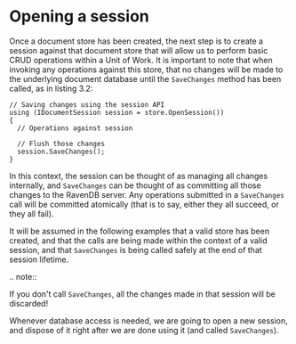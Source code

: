 ﻿# Opening a session

Once a document store has been created, the next step is to create a session against that document store that will allow us to perform basic CRUD operations within a Unit of Work. It is important to note that when invoking any operations against this store, that no changes will be made to the underlying document database until the `SaveChanges` method has been called, as in listing 3.2:

    // Saving changes using the session API
    using (IDocumentSession session = store.OpenSession())
    {
      // Operations against session

      // Flush those changes
      session.SaveChanges();
    }

In this context, the session can be thought of as managing all changes internally, and `SaveChanges` can be thought of as committing all those changes to the RavenDB server. Any operations submitted in a ``SaveChanges`` call will be committed atomically (that is to say, either they all succeed, or they all fail).

It will be assumed in the following examples that a valid store has been created, and that the calls are being made within the context of a valid session, and that ``SaveChanges`` is being called safely at the end of that session lifetime.

.. note::
  
  If you don't call ``SaveChanges``, all the changes made in that session will be discarded!

Whenever database access is needed, we are going to open a new session, and dispose of it right after we are done using it (and called `SaveChanges`).
